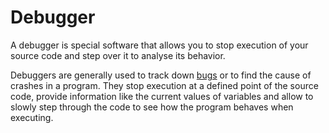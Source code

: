 # Debugger

A debugger is special software that allows you to stop execution of your source code and step over it to analyse its behavior.

Debuggers are generally used to track down [bugs](bug.md) or to find the cause of crashes in a program. They stop execution at a defined point of the source code, provide information like the current values of variables and allow to slowly step through the code to see how the program behaves when executing.